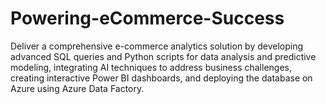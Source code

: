 # Powering-eCommerce-Success
Deliver a comprehensive e-commerce analytics solution by developing advanced SQL queries and Python scripts for data analysis and predictive modeling, integrating AI techniques to address business challenges, creating interactive Power BI dashboards, and deploying the database on Azure using Azure Data Factory.

